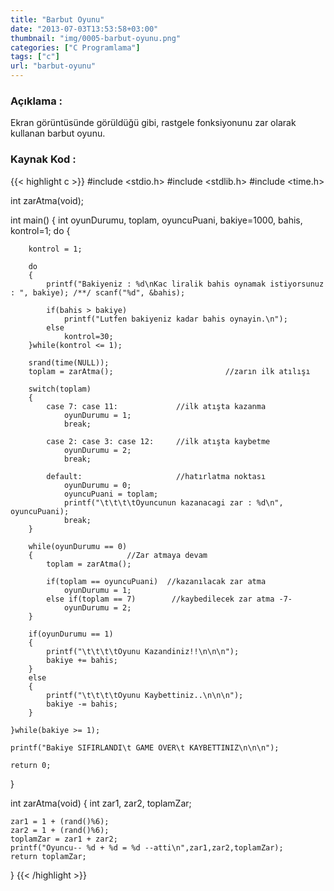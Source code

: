 ```yaml
---
title: "Barbut Oyunu"
date: "2013-07-03T13:53:58+03:00"
thumbnail: "img/0005-barbut-oyunu.png"
categories: ["C Programlama"]
tags: ["c"]
url: "barbut-oyunu"
---
```


### Açıklama :
Ekran görüntüsünde görüldüğü gibi, rastgele fonksiyonunu zar olarak kullanan barbut oyunu.

### Kaynak Kod :
{{< highlight c >}}
#include <stdio.h>
#include <stdlib.h>
#include <time.h>

int zarAtma(void);

int main()
{
    int oyunDurumu, toplam, oyuncuPuani, bakiye=1000, bahis, kontrol=1;
    do
    {

        kontrol = 1;

        do
        {
            printf("Bakiyeniz : %d\nKac liralik bahis oynamak istiyorsunuz : ", bakiye); /**/ scanf("%d", &bahis);

            if(bahis > bakiye)
                printf("Lutfen bakiyeniz kadar bahis oynayin.\n");
            else
                kontrol=30;
        }while(kontrol <= 1);
        
        srand(time(NULL));
        toplam = zarAtma();                         //zarın ilk atılışı

        switch(toplam)
        {
            case 7: case 11:             //ilk atışta kazanma
                oyunDurumu = 1;         
                break;
            
            case 2: case 3: case 12:     //ilk atışta kaybetme
                oyunDurumu = 2;
                break;
            
            default:                     //hatırlatma noktası
                oyunDurumu = 0;
                oyuncuPuani = toplam;
                printf("\t\t\t\tOyuncunun kazanacagi zar : %d\n", oyuncuPuani);
                break;
        }

        while(oyunDurumu == 0)
        {                     //Zar atmaya devam
            toplam = zarAtma();

            if(toplam == oyuncuPuani)  //kazanılacak zar atma
                oyunDurumu = 1;
            else if(toplam == 7)        //kaybedilecek zar atma -7-
                oyunDurumu = 2;
        }          

        if(oyunDurumu == 1)
        {
            printf("\t\t\t\tOyunu Kazandiniz!!\n\n\n");
            bakiye += bahis;
        }
        else
        {
            printf("\t\t\t\tOyunu Kaybettiniz..\n\n\n");
            bakiye -= bahis;
        }

    }while(bakiye >= 1);
    
    printf("Bakiye SIFIRLANDI\t GAME OVER\t KAYBETTINIZ\n\n\n");
    
    return 0;
}

int zarAtma(void)
{
    int zar1, zar2, toplamZar;
    
    zar1 = 1 + (rand()%6);
    zar2 = 1 + (rand()%6);
    toplamZar = zar1 + zar2;
    printf("Oyuncu-- %d + %d = %d --atti\n",zar1,zar2,toplamZar);
    return toplamZar;
}
{{< /highlight >}}

